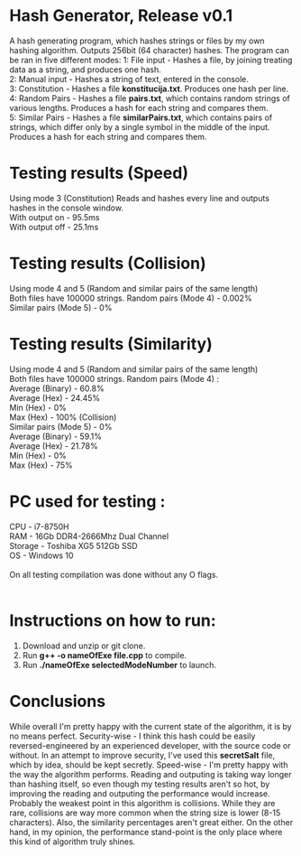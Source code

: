 # Hash Generator, Release v0.1
A hash generating program, which hashes strings or files by my own hashing algorithm. Outputs 256bit (64 character) hashes. 
The program can be ran in five different modes:
  1: File input - Hashes a file, by joining treating data as a string, and produces one hash. <br/>
  2: Manual input - Hashes a string of text, entered in the console.<br/>
  3: Constitution - Hashes a file <b>konstitucija.txt</b>. Produces one hash per line.<br/>
  4: Random Pairs - Hashes a file <b>pairs.txt</b>, which contains random strings of various lengths. Produces a hash for each string and compares them.<br/>
  5: Similar Pairs - Hashes a file <b>similarPairs.txt</b>, which contains pairs of strings, which differ only by a single symbol in the middle of the input. Produces a hash for each string and compares them.<br/>
# Testing results (Speed) <br/>
Using mode 3 (Constitution)
Reads and hashes every line and outputs hashes in the console window. <br/>
  With output on - 95.5ms<br/>
  With output off - 25.1ms<br/>
  
# Testing results (Collision) <br/>
Using mode 4 and 5 (Random and similar pairs of the same length) <br/>
Both files have 100000 strings.
  Random pairs (Mode 4) - 0.002%<br/>
  Similar pairs (Mode 5) - 0%<br/>

# Testing results (Similarity) <br/>
Using mode 4 and 5 (Random and similar pairs of the same length) <br/>
Both files have 100000 strings.
  Random pairs (Mode 4) :<br/>
    Average (Binary) - 60.8% <br/>
    Average (Hex) - 24.45% <br/>
    Min (Hex) - 0% <br/>
    Max (Hex) - 100% (Collision)<br/>
  Similar pairs (Mode 5) - 0%<br/>
    Average (Binary) - 59.1% <br/>
    Average (Hex) - 21.78% <br/>
    Min (Hex) - 0% <br/>
    Max (Hex) - 75% <br/>

# PC used for testing : <br/>
  CPU - i7-8750H<br/>
  RAM - 16Gb DDR4-2666Mhz Dual Channel<br/>
  Storage - Toshiba XG5 512Gb SSD<br/>
  OS - Windows 10 <br/>
  <br/>
  On all testing compilation was done without any O flags. <br/>
  <br/>

# Instructions on how to run: <br/>
  1. Download and unzip or git clone.
  2. Run <b>g++ -o nameOfExe file.cpp</b> to compile.
  3. Run <b>./nameOfExe selectedModeNumber</b> to launch.
  
 # Conclusions
 While overall I'm pretty happy with the current state of the algorithm, it is by no means perfect.
 Security-wise - I think this hash could be easily reversed-engineered by an experienced developer, with the source code or without. 
 In an attempt to improve security, I've used this <b>secretSalt</b> file, which by idea, should be kept secretly.
 Speed-wise - I'm pretty happy with the way the algorithm performs. 
 Reading and outputing is taking way longer than hashing itself, so even though my testing results aren't so hot, by improving the reading and outputing the performance would increase.
 Probably the weakest point in this algorithm is collisions. While they are rare, collisions are way more common when the string size is lower (8-15 characters). 
 Also, the similarity percentages aren't great either. 
 On the other hand, in my opinion, the performance stand-point is the only place where this kind of algorithm truly shines. 